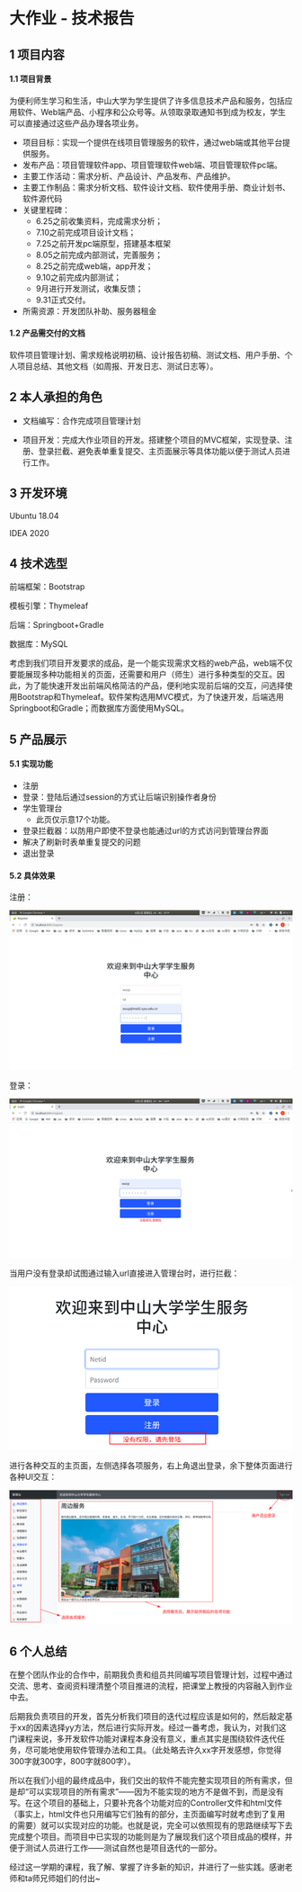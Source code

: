 大作业 - 技术报告
=================

1 项目内容
----------

#### 1.1 项目背景

为便利师生学习和生活，中山大学为学生提供了许多信息技术产品和服务，包括应用软件、Web端产品、小程序和公众号等。从领取录取通知书到成为校友，学生可以直接通过这些产品办理各项业务。

- 项目目标：实现一个提供在线项目管理服务的软件，通过web端或其他平台提供服务。
- 发布产品：项目管理软件app、项目管理软件web端、项目管理软件pc端。
- 主要工作活动：需求分析、产品设计、产品发布、产品维护。
- 主要工作制品：需求分析文档、软件设计文档、软件使用手册、商业计划书、软件源代码
- 关键里程碑：
	- 6.25之前收集资料，完成需求分析；
	- 7.10之前完成项目设计文档；
	- 7.25之前开发pc端原型，搭建基本框架
	- 8.05之前完成内部测试，完善服务；
	- 8.25之前完成web端，app开发；
	- 9.10之前完成内部测试；
	- 9月进行开发测试，收集反馈；
	- 9.31正式交付。
- 所需资源：开发团队补助、服务器租金

#### 1.2 产品需交付的文档

软件项目管理计划、需求规格说明初稿、设计报告初稿、测试文档、用户手册、个人项目总结、其他文档（如周报、开发日志、测试日志等）。

2 本人承担的角色
----------------

- 文档编写：合作完成项目管理计划

- 项目开发：完成大作业项目的开发。搭建整个项目的MVC框架，实现登录、注册、登录拦截、避免表单重复提交、主页面展示等具体功能以便于测试人员进行工作。

3 开发环境
----------

Ubuntu 18.04

IDEA 2020

4 技术选型
----------

前端框架：Bootstrap

模板引擎：Thymeleaf

后端：Springboot+Gradle

数据库：MySQL

考虑到我们项目开发要求的成品，是一个能实现需求文档的web产品，web端不仅要能展现多种功能相关的页面，还需要和用户（师生）进行多种类型的交互。因此，为了能快速开发出前端风格简洁的产品，便利地实现前后端的交互，问选择使用Bootstrap和Thymeleaf。软件架构选用MVC模式，为了快速开发，后端选用Springboot和Gradle；而数据库方面使用MySQL。

5 产品展示
----------

#### 5.1 实现功能

- 注册
- 登录：登陆后通过session的方式让后端识别操作者身份
- 学生管理台
	- 此页仅示意17个功能。
- 登录拦截器：以防用户即使不登录也能通过url的方式访问到管理台界面
- 解决了刷新时表单重复提交的问题
- 退出登录

#### 5.2 具体效果

注册：

![image-20200802194341845](img/image-20200802194341845.png)



登录：

![image-20200802194444582](img/image-20200802194444582.png)

当用户没有登录却试图通过输入url直接进入管理台时，进行拦截：

![image-20200802194618970](img/image-20200802194618970.png)

进行各种交互的主页面，左侧选择各项服务，右上角退出登录，余下整体页面进行各种UI交互：

![image-20200802195236008](img/image-20200802195236008.png)

6 个人总结
----------

在整个团队作业的合作中，前期我负责和组员共同编写项目管理计划，过程中通过交流、思考、查阅资料理清整个项目推进的流程，把课堂上教授的内容融入到作业中去。

后期我负责项目的开发，首先分析我们项目的迭代过程应该是如何的，然后敲定基于xx的因素选择yy方法，然后进行实际开发。经过一番考虑，我认为，对我们这门课程来说，多开发软件功能对课程本身没有意义，重点其实是围绕软件迭代任务，尽可能地使用软件管理办法和工具。（此处略去许久xx字开发感想，你觉得300字就300字，800字就800字）。

所以在我们小组的最终成品中，我们交出的软件不能完整实现项目的所有需求，但是却“可以实现项目的所有需求”——因为不能实现的地方不是做不到，而是没有写。在这个项目的基础上，只要补充各个功能对应的Controller文件和html文件（事实上，html文件也只用编写它们独有的部分，主页面编写时就考虑到了复用的需要）就可以实现对应的功能。也就是说，完全可以依照现有的思路继续写下去完成整个项目。而项目中已实现的功能则是为了展现我们这个项目成品的模样，并便于测试人员进行工作——测试自然也是项目迭代的一部分。

经过这一学期的课程，我了解、掌握了许多新的知识，并进行了一些实践。感谢老师和ta师兄师姐们的付出~